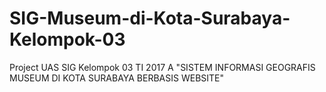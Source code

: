 # SIG-Museum-di-Kota-Surabaya-Kelompok-03
Project UAS SIG Kelompok 03 TI 2017 A "SISTEM INFORMASI GEOGRAFIS MUSEUM DI KOTA SURABAYA BERBASIS WEBSITE"
